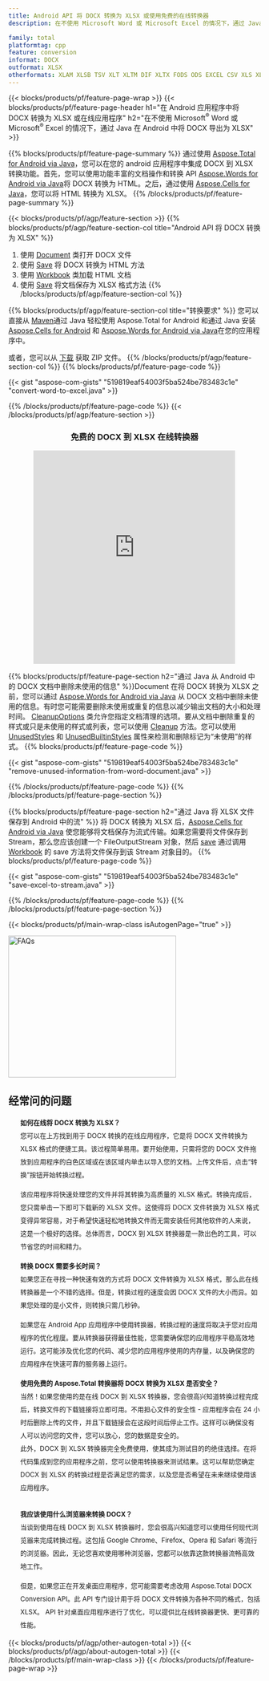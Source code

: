 ```yaml
---
title: Android API 将 DOCX 转换为 XLSX 或使用免费的在线转换器
description: 在不使用 Microsoft Word 或 Microsoft Excel 的情况下，通过 Java 在 Android 中将 DOCX 转换为 XLSX 或在线。在集成代码之前快速测试免费的 DOCX 到 XLSX 在线转换器。

family: total
platformtag: cpp
feature: conversion
informat: DOCX
outformat: XLSX
otherformats: XLAM XLSB TSV XLT XLTM DIF XLTX FODS ODS EXCEL CSV XLS XLSM SXC
---
```

{{< blocks/products/pf/feature-page-wrap >}}
{{< blocks/products/pf/feature-page-header h1="在 Android 应用程序中将 DOCX 转换为 XLSX 或在线应用程序" h2="在不使用 Microsoft<sup>&reg;</sup> Word 或 Microsoft<sup>&reg;</sup> Excel 的情况下，通过 Java 在 Android 中将 DOCX 导出为 XLSX" >}}

{{% blocks/products/pf/feature-page-summary %}}
通过使用 [Aspose.Total for Android via Java](https://products.aspose.com/total/android-java/)，您可以在您的 android 应用程序中集成 DOCX 到 XLSX 转换功能。首先，您可以使用功能丰富的文档操作和转换 API [Aspose.Words for Android via Java](https://products.aspose.com/words/android-java/)将 DOCX 转换为 HTML。之后，通过使用 [Aspose.Cells for Java](https://products.aspose.com/cells/android-java/)，您可以将 HTML 转换为 XLSX。 
{{% /blocks/products/pf/feature-page-summary  %}}

{{< blocks/products/pf/agp/feature-section >}}
{{% blocks/products/pf/agp/feature-section-col title="Android API 将 DOCX 转换为 XLSX" %}}
1. 使用 [Document](https://reference.aspose.com/words/java/com.aspose.words/Document) 类打开 DOCX 文件
2. 使用 [Save](https://reference.aspose.com/words/java/com.aspose.words/Document#save(java.lang.String,com.aspose.words.SaveOptions)) 将 DOCX 转换为 HTML 方法
3. 使用 [Workbook](https://reference.aspose.com/cells/java/com.aspose.cells/Workbook) 类加载 HTML 文档
4. 使用 [Save](https://reference.aspose.com/cells/java/com.aspose.cells/workbook#save(java.lang.String,%20com.aspose.cells.)) 将文档保存为 XLSX 格式方法
{{% /blocks/products/pf/agp/feature-section-col %}}

{{% blocks/products/pf/agp/feature-section-col title="转换要求" %}}
您可以直接从 [Maven](https://releases.aspose.com/total/java/)通过 Java 轻松使用 Aspose.Total for Android 和通过 Java 安装 [Aspose.Cells for Android](https://docs.aspose.com/cells/java/aspose-cells-for-android-via-java-installation/#install-asposecells-for-android-via-java-from-maven-repository) 和 [Aspose.Words for Android via Java](https://docs.aspose.com/words/java/install-aspose-words-for-android-via-java/#install-asposewords-for-android-via-java-from-maven-repository)在您的应用程序中。

或者，您可以从 [下载](https://releases.aspose.com/total/androidjava) 获取 ZIP 文件。
{{% /blocks/products/pf/agp/feature-section-col %}}
{{% blocks/products/pf/feature-page-code %}}

{{< gist "aspose-com-gists" "519819eaf54003f5ba524be783483c1e" "convert-word-to-excel.java" >}}



{{% /blocks/products/pf/feature-page-code %}}
{{< /blocks/products/pf/agp/feature-section >}}

<div class="container-fluid agp-content bg-white aboutfile box-1 vh100 section nopbtm">
<div class=container>
<div class=row>
<div class="demobox tc col-md-12 padding-0" align="center">

<h3>免费的 DOCX 到 XLSX 在线转换器</h3>

<iframe style="border: none; height: 426px;" scrolling="no" src="https://total-conversion-app-65z5r2lp.qa.k8s.dynabic.com/?to=xlsx&from=docx" id="child-iframe" width="80%"></iframe>

</div></div>
</div></div>

{{% blocks/products/pf/feature-page-section  h2="通过 Java 从 Android 中的 DOCX 文档中删除未使用的信息" %}}Document
在将 DOCX 转换为 XLSX 之前，您可以通过 [Aspose.Words for Android via Java](https://products.aspose.com/words/android-java/) 从 DOCX 文档中删除未使用的信息。有时您可能需要删除未使用或重复的信息以减少输出文档的大小和处理时间。 [CleanupOptions](https://reference.aspose.com/words/java/com.aspose.words/CleanupOptions) 类允许您指定文档清理的选项。要从文档中删除重复的样式或只是未使用的样式或列表，您可以使用 [Cleanup](https://reference.aspose.com/words/java/com.aspose.words/Docxument#cleanup()) 方法。您可以使用 [UnusedStyles](https://reference.aspose.com/words/java/com.aspose.words/cleanupoptions#UnusedStyles) 和 [UnusedBuiltinStyles](https://reference.aspose.com/words/java/com.aspose.words/cleanupoptions#UnusedBuiltinStyles) 属性来检测和删除标记为“未使用”的样式。
{{% blocks/products/pf/feature-page-code %}}

{{< gist "aspose-com-gists" "519819eaf54003f5ba524be783483c1e" "remove-unused-information-from-word-document.java" >}}

{{% /blocks/products/pf/feature-page-code  %}}
{{% /blocks/products/pf/feature-page-section %}}

{{% blocks/products/pf/feature-page-section  h2="通过 Java 将 XLSX 文件保存到 Android 中的流" %}}
将 DOCX 转换为 XLSX 后，[Aspose.Cells for Android via Java](https://products.aspose.com/cells/android-java/) 使您能够将文档保存为流式传输。如果您需要将文件保存到 Stream，那么您应该创建一个 FileOutputStream 对象，然后 [save](https://reference.aspose.com/cells/java/com.aspose.cells/workbook#save(java.io.OutputStream,%20com.aspose.cells.SaveOptions)) 通过调用 [Workbook](https://reference.aspose.com/cells/java/com.aspose.cells/Workbook) 的 save 方法将文件保存到该 Stream 对象目的。
{{% blocks/products/pf/feature-page-code %}}

{{< gist "aspose-com-gists" "519819eaf54003f5ba524be783483c1e" "save-excel-to-stream.java" >}}

{{% /blocks/products/pf/feature-page-code  %}}
{{% /blocks/products/pf/feature-page-section %}}

{{< blocks/products/pf/main-wrap-class isAutogenPage="true" >}}
<style>.howtolist li{margin-right: 0!important;line-height: 26px;position: relative;margin-bottom: 10px;font-size: 13px;list-style-type: none;}</style>
<div class="col-md-12 tl bg-gray-dark howtolist section">
  <a class="anchor" name="faqpage"></a>
  <div class="container tl dflex" itemscope="" itemtype="https://schema.org/FAQPage">
      <div class="col-md-4 howtosectiongfx">
          <img class="social-panel-hide-on-mobile" src="https://www.groupdocs.cloud/templates/brand/images/groupdocs/conversion/groupdocs_conversion-brand.png" alt="FAQs" width="335" height="283">
      </div>
      <div class="howtosection col-md-8">
          <div>
              <h2>经常问的问题</h2>
              <ul>
                  <li itemscope="" itemprop="mainEntity" itemtype="https://schema.org/Question">
                      <div>
                          <span itemprop="name"><b>如何在线将 DOCX 转换为 XLSX？</b></span>
                      </div>
                      <div itemscope="" itemprop="acceptedAnswer" itemtype="https://schema.org/Answer">
                          <span itemprop="text">您可以在上方找到用于 DOCX 转换的在线应用程序，它是将 DOCX 文件转换为 XLSX 格式的便捷工具。该过程简单易用。要开始使用，只需将您的 DOCX 文件拖放到应用程序的白色区域或在该区域内单击以导入您的文档。上传文件后，点击“转换”按钮开始转换过程。<br />

该应用程序将快速处理您的文件并将其转换为高质量的 XLSX 格式。转换完成后，您只需单击一下即可下载新的 XLSX 文件。这使得将 DOCX 文件转换为 XLSX 格式变得异常容易，对于希望快速轻松地转换文件而无需安装任何其他软件的人来说，这是一个极好的选择。总体而言，DOCX 到 XLSX 转换器是一款出色的工具，可以节省您的时间和精力。</span>
                      </div>
                  </li>
                  <li itemscope="" itemprop="mainEntity" itemtype="https://schema.org/Question">
                      <div>
                          <span itemprop="name"><b>转换 DOCX 需要多长时间？</b></span>
                      </div>
                      <div itemscope="" itemprop="acceptedAnswer" itemtype="https://schema.org/Answer">
                          <span itemprop="text">如果您正在寻找一种快速有效的方式将 DOCX 文件转换为 XLSX 格式，那么此在线转换器是一个不错的选择。但是，转换过程的速度会因 DOCX 文件的大小而异。如果您处理的是小文件，则转换只需几秒钟。<br />

如果您在 Android App 应用程序中使用转换器，转换过程的速度将取决于您对应用程序的优化程度。要从转换器获得最佳性能，您需要确保您的应用程序平稳高效地运行。这可能涉及优化您的代码、减少您的应用程序使用的内存量，以及确保您的应用程序在快速可靠的服务器上运行。</span>
                      </div>
                  </li>
                  <li itemscope="" itemprop="mainEntity" itemtype="https://schema.org/Question">
                      <div>
                          <span itemprop="name"><b>使用免费的 Aspose.Total 转换器将 DOCX 转换为 XLSX 是否安全？</b></span>
                      </div>
                      <div itemscope="" itemprop="acceptedAnswer" itemtype="https://schema.org/Answer">
                          <span itemprop="text">当然！如果您使用的是在线 DOCX 到 XLSX 转换器，您会很高兴知道转换过程完成后，转换文件的下载链接将立即可用。不用担心文件的安全性 - 应用程序会在 24 小时后删除上传的文件，并且下载链接会在这段时间后停止工作。这样可以确保没有人可以访问您的文件，您可以放心，您的数据是安全的。<br />
此外，DOCX 到 XLSX 转换器完全免费使用，使其成为测试目的的绝佳选择。在将代码集成到您的应用程序之前，您可以使用转换器来测试结果。这可以帮助您确定 DOCX 到 XLSX 的转换过程是否满足您的需求，以及您是否希望在未来继续使用该应用程序。</span>
                      </div>
                  </li>                 
                  <li itemscope="" itemprop="mainEntity" itemtype="https://schema.org/Question">
                      <div>
                          <span itemprop="name"><b>我应该使用什么浏览器来转换 DOCX？</b></span>
                      </div>
                      <div itemscope="" itemprop="acceptedAnswer" itemtype="https://schema.org/Answer">
                          <span itemprop="text">当谈到使用在线 DOCX 到 XLSX 转换器时，您会很高兴知道您可以使用任何现代浏览器来完成转换过程。这包括 Google Chrome、Firefox、Opera 和 Safari 等流行的浏览器。因此，无论您喜欢使用哪种浏览器，您都可以依靠这款转换器流畅高效地工作。<br />

但是，如果您正在开发桌面应用程序，您可能需要考虑改用 Aspose.Total DOCX Conversion API。此 API 专门设计用于将 DOCX 文件转换为各种不同的格式，包括 XLSX。 API 针对桌面应用程序进行了优化，可以提供比在线转换器更快、更可靠的性能。</span>
                      </div>
                  </li>
              </ul>
          </div>
      </div>
  </div>
{{< blocks/products/pf/agp/other-autogen-total >}}
{{< blocks/products/pf/agp/about-autogen-total >}}
{{< /blocks/products/pf/main-wrap-class >}}
{{< /blocks/products/pf/feature-page-wrap >}}